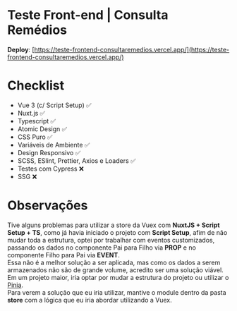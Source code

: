 # Teste Front-end | Consulta Remédios

**Deploy**: [https://teste-frontend-consultaremedios.vercel.app/](https://teste-frontend-consultaremedios.vercel.app/)


# Checklist

 - Vue 3  (c/ Script Setup) ✅
 - Nuxt.js ✅
 - Typescript ✅
 - Atomic Design ✅
 - CSS Puro ✅
 - Variáveis de Ambiente ✅
 - Design Responsivo ✅
 - SCSS, ESlint, Prettier, Axios e Loaders ✅
 - Testes com Cypress ❌
 - SSG ❌

# Observações
Tive alguns problemas para utilizar a store da Vuex com **NuxtJS + Script Setup + TS**, como já havia iniciado o projeto com **Script Setup**, afim de não mudar toda a estrutura, optei por trabalhar com eventos customizados, passando os dados no componente Pai para Filho via **PROP** e no componente Filho para Pai via **EVENT**.<br/>
Essa não é a melhor solução a ser aplicada, mas como os dados a serem armazenados não são de grande volume, acredito ser uma solução viável.<br/>
Em um projeto maior, iria optar por mudar a estrutura do projeto ou utilizar o [Pinia](https://pinia.vuejs.org/).  <br/>
Para verem a solução que eu iria utilizar, mantive o module dentro da pasta **store**  com a lógica que eu iria abordar utilizando a Vuex.